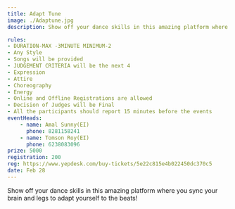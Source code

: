 ```yaml
---
title: Adapt Tune
image: ./Adaptune.jpg
description: Show off your dance skills in this amazing platform where you sync your brain and legs to adapt yourself to the beats!

rules: 
- DURATION-MAX -3MINUTE MINIMUM-2
- Any Style
- Songs will be provided
- JUDGEMENT CRITERIA will be the next 4
- Expression
- Attire
- Choreography
- Energy
- Online and Offline Registrations are allowed
- Decision of Judges will be Final
- All the participants should report 15 minutes before the events
eventHeads:
    - name: Amal Sunny(EI)
      phone: 8281158241
    - name: Tomson Roy(EI)
      phone: 6238083096
prize: 5000
registration: 200
reg: https://www.yepdesk.com/buy-tickets/5e22c815e4b022450dc370c5
date: Feb 28
---
```

Show off your dance skills in this amazing platform where you sync your brain and legs to adapt yourself to the beats!
